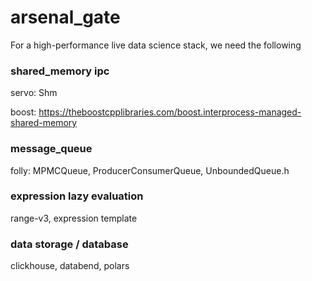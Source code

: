 # arsenal_gate

For a high-performance live data science stack, we need the following

### shared_memory ipc
servo: Shm

boost: https://theboostcpplibraries.com/boost.interprocess-managed-shared-memory

### message_queue

folly: MPMCQueue, ProducerConsumerQueue, UnboundedQueue.h

### expression lazy evaluation

range-v3, expression template

### data storage / database
clickhouse, databend, polars

